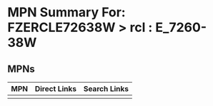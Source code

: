 



# MPN Summary For: FZERCLE72638W > rcl : E_7260-38W

## MPNs
  

|MPN|Direct Links|Search Links|
| :--- | :--- | :--- |
||||
